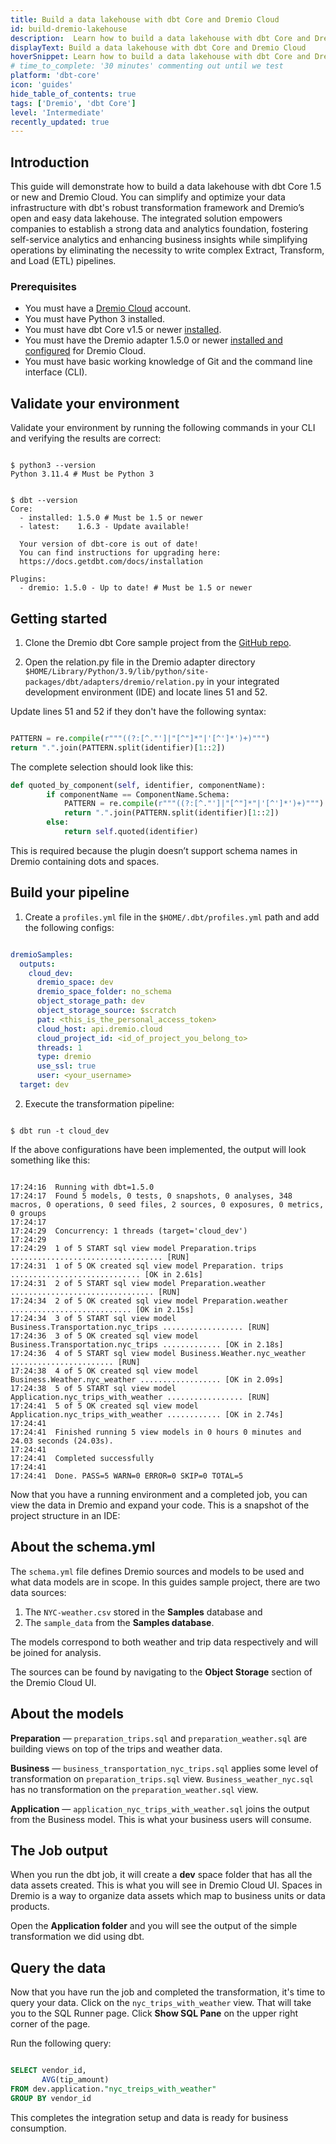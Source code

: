 ```yaml
---
title: Build a data lakehouse with dbt Core and Dremio Cloud
id: build-dremio-lakehouse
description:  Learn how to build a data lakehouse with dbt Core and Dremio Cloud.
displayText: Build a data lakehouse with dbt Core and Dremio Cloud
hoverSnippet: Learn how to build a data lakehouse with dbt Core and Dremio Cloud
# time_to_complete: '30 minutes' commenting out until we test
platform: 'dbt-core'
icon: 'guides'
hide_table_of_contents: true
tags: ['Dremio', 'dbt Core']
level: 'Intermediate'
recently_updated: true
---
```

## Introduction

This guide will demonstrate how to build a data lakehouse with dbt Core 1.5 or new and Dremio Cloud. You can simplify and optimize your data infrastructure with dbt's robust transformation framework and Dremio’s open and easy data lakehouse. The integrated solution empowers companies to establish a strong data and analytics foundation, fostering self-service analytics and enhancing business insights while simplifying operations by eliminating the necessity to write complex Extract, Transform, and Load (ETL) pipelines. 

### Prerequisites

* You must have a [Dremio Cloud](https://docs.dremio.com/cloud/) account.
* You must have Python 3 installed.
* You must have dbt Core v1.5 or newer [installed](/docs/core/installation). 
* You must have the Dremio adapter 1.5.0 or newer [installed and configured](/docs/core/connect-data-platform/dremio-setup) for Dremio Cloud.
* You must have basic working knowledge of Git and the command line interface (CLI).

## Validate your environment 

Validate your environment by running the following commands in your CLI and verifying the results are correct:

```shell

$ python3 --version
Python 3.11.4 # Must be Python 3

```

```shell

$ dbt --version
Core:
  - installed: 1.5.0 # Must be 1.5 or newer
  - latest:    1.6.3 - Update available!

  Your version of dbt-core is out of date!
  You can find instructions for upgrading here:
  https://docs.getdbt.com/docs/installation

Plugins:
  - dremio: 1.5.0 - Up to date! # Must be 1.5 or newer

```

## Getting started

1. Clone the Dremio dbt Core sample project from the [GitHub repo](https://github.com/dremio-brock/DremioDBTSample/tree/master/dremioSamples).

2. Open the relation.py file in the Dremio adapter directory `$HOME/Library/Python/3.9/lib/python/site-packages/dbt/adapters/dremio/relation.py` in your integrated development environment (IDE) and locate lines 51 and 52.

Update lines 51 and 52 if they don't have the following syntax:

```python

PATTERN = re.compile(r"""((?:[^."']|"[^"]*"|'[^']*')+)""")
return ".".join(PATTERN.split(identifier)[1::2])

```

The complete selection should look like this:

```python
def quoted_by_component(self, identifier, componentName):
        if componentName == ComponentName.Schema:
            PATTERN = re.compile(r"""((?:[^."']|"[^"]*"|'[^']*')+)""")
            return ".".join(PATTERN.split(identifier)[1::2])
        else:
            return self.quoted(identifier)

```

This is required because the plugin doesn’t support schema names in Dremio containing dots and spaces.

## Build your pipeline

1. Create a `profiles.yml` file in the `$HOME/.dbt/profiles.yml` path and add the following configs:

```yaml

dremioSamples:
  outputs:
    cloud_dev:
      dremio_space: dev
      dremio_space_folder: no_schema
      object_storage_path: dev
      object_storage_source: $scratch
      pat: <this_is_the_personal_access_token>
      cloud_host: api.dremio.cloud
      cloud_project_id: <id_of_project_you_belong_to>
      threads: 1
      type: dremio
      use_ssl: true
      user: <your_username>
  target: dev

  ```

  2. Execute the transformation pipeline: 

  ```shell

  $ dbt run -t cloud_dev

  ```

  If the above configurations have been implemented, the output will look something like this:

```shell

17:24:16  Running with dbt=1.5.0
17:24:17  Found 5 models, 0 tests, 0 snapshots, 0 analyses, 348 macros, 0 operations, 0 seed files, 2 sources, 0 exposures, 0 metrics, 0 groups
17:24:17
17:24:29  Concurrency: 1 threads (target='cloud_dev')
17:24:29
17:24:29  1 of 5 START sql view model Preparation.trips .................................. [RUN]
17:24:31  1 of 5 OK created sql view model Preparation. trips ............................. [OK in 2.61s]
17:24:31  2 of 5 START sql view model Preparation.weather ................................ [RUN]
17:24:34  2 of 5 OK created sql view model Preparation.weather ........................... [OK in 2.15s]
17:24:34  3 of 5 START sql view model Business.Transportation.nyc_trips .................. [RUN]
17:24:36  3 of 5 OK created sql view model Business.Transportation.nyc_trips ............. [OK in 2.18s]
17:24:36  4 of 5 START sql view model Business.Weather.nyc_weather ....................... [RUN]
17:24:38  4 of 5 OK created sql view model Business.Weather.nyc_weather .................. [OK in 2.09s]
17:24:38  5 of 5 START sql view model Application.nyc_trips_with_weather ................. [RUN]
17:24:41  5 of 5 OK created sql view model Application.nyc_trips_with_weather ............ [OK in 2.74s]
17:24:41
17:24:41  Finished running 5 view models in 0 hours 0 minutes and 24.03 seconds (24.03s).
17:24:41
17:24:41  Completed successfully
17:24:41
17:24:41  Done. PASS=5 WARN=0 ERROR=0 SKIP=0 TOTAL=5

```

Now that you have a running environment and a completed job, you can view the data in Dremio and expand your code. This is a snapshot of the project structure in an IDE:

<Lightbox src="/img/guides/dremio/dremio-cloned-repo.png" title="Cloned repo in an IDE"/>

## About the schema.yml

The `schema.yml` file defines Dremio sources and models to be used and what data models are in scope. In this guides sample project, there are two data sources: 

1. The `NYC-weather.csv` stored in the **Samples** database and 
2. The `sample_data` from the **Samples database**.

The models correspond to both weather and trip data respectively and will be joined for analysis. 

The sources can be found by navigating to the **Object Storage** section of the Dremio Cloud UI.

<Lightbox src="/img/guides/dremio/dremio-nyc-weather.png" title="NYC-weather.csv location in Dremio Cloud"/>

## About the models

**Preparation** &mdash; `preparation_trips.sql` and `preparation_weather.sql` are building views on top of the trips and weather data.

**Business** &mdash; `business_transportation_nyc_trips.sql` applies some level of transformation on `preparation_trips.sql` view. `Business_weather_nyc.sql` has no transformation on the `preparation_weather.sql` view. 

**Application** &mdash; `application_nyc_trips_with_weather.sql` joins the output from the Business model. This is what your business users will consume.

## The Job output

When you run the dbt job, it will create a **dev** space folder that has all the data assets created. This is what you will see in Dremio Cloud UI. Spaces in Dremio is a way to organize data assets which map to business units or data products.

<Lightbox src="/img/guides/dremio/dremio-dev-space.png" title="Dremio Cloud dev space"/>

Open the **Application folder** and you will see the output of the simple transformation we did using dbt.

<Lightbox src="/img/guides/dremio/dremio-dev-application.png" title="Application folder transformation output"/>

## Query the data

Now that you have run the job and completed the transformation, it's time to query your data. Click on the `nyc_trips_with_weather` view. That will take you to the SQL Runner page. Click **Show SQL Pane** on the upper right corner of the page. 

Run the following query:

```sql

SELECT vendor_id,
       AVG(tip_amount)
FROM dev.application."nyc_treips_with_weather"
GROUP BY vendor_id

```

<Lightbox src="/img/guides/dremio/dremio-test-results.png" width="70%"  title="Sample output from SQL query"/>

This completes the integration setup and data is ready for business consumption.